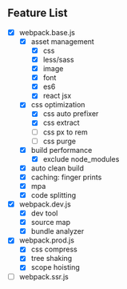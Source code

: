 ## Feature List

- [x] webpack.base.js
    - [x] asset management
        - [x] css
        - [x] less/sass
        - [x] image
        - [x] font
        - [x] es6
        - [x] react jsx
    - [x] css optimization
        - [x] css auto prefixer
        - [x] css extract
        - [ ] css px to rem
        - [ ] css purge
    - [x] build performance
        - [x] exclude node_modules
    - [x] auto clean build
    - [x] caching: finger prints
    - [x] mpa
    - [x] code splitting
- [x] webpack.dev.js
    - [x] dev tool
    - [x] source map
    - [x] bundle analyzer
- [x] webpack.prod.js
    - [x] css compress
    - [x] tree shaking
    - [x] scope hoisting
- [ ] webpack.ssr.js
